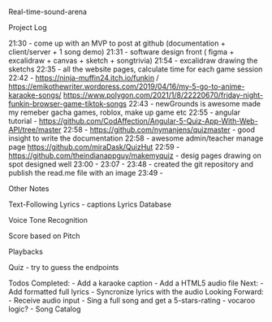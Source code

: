 Real-time-sound-arena 

Project Log

21:30 - come up with an MVP to post at github (documentation + client/server + 1 song demo)
21:31 - software design front ( figma + excalidraw + canvas + sketch + songtrivia)
21:54 - excalidraw drawing the sketchs
22:35 - all the website pages, calculate time for each game session
22:42 - https://ninja-muffin24.itch.io/funkin /  https://emikothewriter.wordpress.com/2019/04/16/my-5-go-to-anime-karaoke-songs/ https://www.polygon.com/2021/1/8/22220670/friday-night-funkin-browser-game-tiktok-songs
22:43 - newGrounds is awesome made my remeber gacha games, roblox, make up game etc
22:55 - angular tutorial - https://github.com/CodAffection/Angular-5-Quiz-App-With-Web-API/tree/master
22:58 - https://github.com/nymanjens/quizmaster - good insight to write the documentation
22:58 - awesome admin/teacher manage page https://github.com/miraDask/QuizHut
22:59 - https://github.com/theindianappguy/makemyquiz - desig pages drawing on spot designed well
23:00 - 
23:07 - 
23:48 - created the git repository and publish the read.me file with an image
23:49 - 


Other Notes

Text-Following Lyrics - captions
	Lyrics Database

Voice Tone Recognition

Score based on Pitch

Playbacks

Quiz - try to guess the endpoints


Todos
	Completed:
		- Add a karaoke caption
		- Add a HTML5 audio file
	Next:
		- Add formatted full lyrics
		- Syncronize lyrics with the audio
	Looking Forward:
		- Receive audio input
		- Sing a full song and get a 5-stars-rating
		- vocaroo logic?
		- Song Catalog
